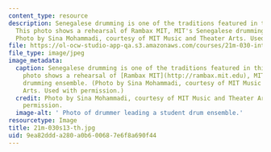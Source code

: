 ```yaml
---
content_type: resource
description: Senegalese drumming is one of the traditions featured in this course.
  This photo shows a rehearsal of Rambax MIT, MIT's Senegalese drumming ensemble.
  Photo by Sina Mohammadi, courtesy of MIT Music and Theater Arts. Used with permission.
file: https://ol-ocw-studio-app-qa.s3.amazonaws.com/courses/21m-030-introduction-to-world-music-spring-2013/9ea82ddda280a0b600687e6f8a690f44_21m-030s13-th.jpg
file_type: image/jpeg
image_metadata:
  caption: Senegalese drumming is one of the traditions featured in this course. This
    photo shows a rehearsal of [Rambax MIT](http://rambax.mit.edu), MIT's Senegalese
    drumming ensemble. (Photo by Sina Mohammadi, courtesy of MIT Music and Theater
    Arts. Used with permission.)
  credit: Photo by Sina Mohammadi, courtesy of MIT Music and Theater Arts. Used with
    permission.
  image-alt: ' Photo of drummer leading a student drum ensemble.'
resourcetype: Image
title: 21m-030s13-th.jpg
uid: 9ea82ddd-a280-a0b6-0068-7e6f8a690f44
---
```

